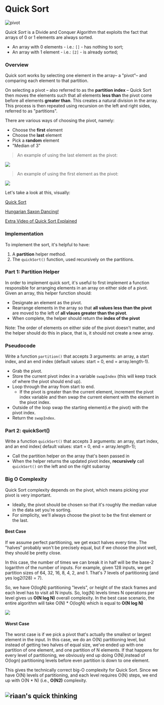 # Quick Sort

![pivot](https://thumbs.gfycat.com/GlassHastyBighornedsheep-size_restricted.gif)

_Quick Sort_ is a Divide and Conquer Algorithm that exploits the fact that arrays of 0 or 1 elements are always sorted.

- An array with 0 elements - i.e.: `[]` - has nothing to sort;
- An array with 1 element - i.e.: `[2]` - is already sorted;

### Overview

Quick sort works by selecting one element in the array– a "pivot"– and comparing each element to that partition.

On selecting a pivot – also referred to as the **partition index** – Quick Sort then moves the elements such that all elements **less than** the pivot come before all elements **greater than**. This creates a natural division in the array. This process is then repeated using recursion on the left and right sides, referred to as "partitions".

There are various ways of choosing the pivot, namely:

- Choose the **first** element
- Choose the **last** element
- Pick a **random** element
- "Median of 3"

> An example of using the last element as the pivot:

![](1.png)

> An example of using the first element as the pivot:

![](https://media.giphy.com/media/Sr3PWdsXO8QFgEHmbR/giphy.gif)

Let's take a look at this, visually:

[Quick Sort](https://opendsa-server.cs.vt.edu/embed/quicksortAV)

[Hungarian Saxon Dancing!](https://www.youtube.com/watch?v=ywWBy6J5gz8&list=PLuE79vNc5Wi6q34LsQcaJ7ISQ8uOyMaL_&index=4)

[Extra Video of Quick Sort Explained](https://youtu.be/SLauY6PpjW4?t=10)

### Implementation

To implement the sort, it's helpful to have:

1. A **partition** helper method.
2. The `quickSort()` function, used recursively on the partitions.

### Part 1: Partition Helper

In order to implement quick sort, it's useful to first implement a function responsible for arranging elements in an array on either side of a pivot. Given an array, this helper function should:

- Designate an element as the pivot.
- Rearrange elements in the array so that **all values less than the pivot** are moved to the left of **all vlaues greater than the pivot**. 
- When complete, the helper should return the **index of the pivot**

Note: The order of elements on either side of the pivot doesn't matter, and the helper should do this in place, that is, it should not create a new array.

### Pseudocode 

Write a function `partition()` that accepts 3 arguments:
an array, a start index, and an end index (default values: start = 0, end = array.length-1).

- Grab the pivot.
- Store the current pivot index in a variable `swapIndex` (this will keep track of where the pivot should end up).
- Loop through the array from start to end.
  - If the pivot is greater than the current element, increment the pivot index variable and then swap the current element with the element in the pivot index.
- Outside of the loop swap the starting element(i.e the pivot) with the pivot index.
- Return the `swapIndex`.

### Part 2: quickSort()

Write a function `quickSort()` that accepts 3 arguments: an array, start index, and an end index( default values: start = 0, end = array.length-1);

- Call the partition helper on the array that's been passed in
- When the helper returns the updated pivot index, **recursively** call `quickSort()` on the left and on the right subarray

### Big O Complexity

Quick Sort complexity depends on the pivot, which means picking your pivot is very important.

- Ideally, the pivot should be chosen so that it's roughly the median value in the data set you're sorting.
- For simplicity, we'll always choose the pivot to be the first element or the last.

#### Best Case

If we assume perfect partitioning, we get exact halves every time. The "halves" probably won't be precisely equal, but if we choose the pivot well, they should be pretty close.

In this case, the number of times we can break it in half will be the base-2 logarithm of the number of inputs. For example, given 128 inputs, we get partition sizes of 64, 32, 16, 8, 4, 2, and 1. That's 7 levels of partitioning (and yes log2(128) = 7).

So, we have O(logN) partitioning "levels", or height of the stack frames and each level has to visit all N inputs. So, log(N) levels times N operations per level gives us **O(N log N)** overall complexity.
In the best case scenario, the entire algorithm will take O(N) * O(logN) which is equal to **O(N log N)**

![](2.jpg)

#### Worst Case

The worst case is if we pick a pivot that's actually the smallest or largest element in the input. In this case, we do an O(N) partitioning level, but instead of getting two halves of equal size, we've ended up with one partition of one element, and one partition of N elements. If that happens for every level of partitioning, we obviously end up doing O(N),instead of O(logn) partitioning levels before even partition is down to one element.

This gives the technically correct big-O complexity for Quick Sort. Since we have O(N) levels of partitioning, and each level requires O(N) steps, we end up with O(N * N) (i.e., **O(N2)** complexity.

## ![riaan's quick thinking](https://33.media.tumblr.com/7f91f74e46e50787aad2c718e787fa7e/tumblr_nv1breX8Kh1uu6qs9o6_250.gif)

